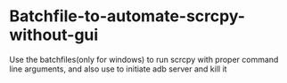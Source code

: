 # Batchfile-to-automate-scrcpy-without-gui
 Use the batchfiles(only for windows) to run scrcpy with proper command line arguments, and also use to initiate adb server and kill it
